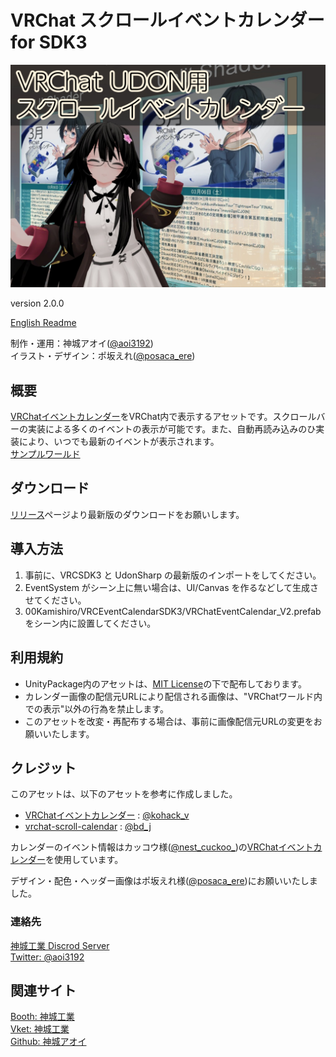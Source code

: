 # VRChat スクロールイベントカレンダー for SDK3
![HeaderImage](_Resources/Images/thumbs.jpg)

version 2.0.0  

[English Readme][00]

制作・運用：神城アオイ([@aoi3192][01])  
イラスト・デザイン：ポ坂えれ([@posaca_ere][02])  

## 概要
[VRChatイベントカレンダー][11]をVRChat内で表示するアセットです。スクロールバーの実装による多くのイベントの表示が可能です。また、自動再読み込みのひ実装により、いつでも最新のイベントが表示されます。  
[サンプルワールド][12]  

## ダウンロード
[リリース][21]ページより最新版のダウンロードをお願いします。  

## 導入方法
1. 事前に、VRCSDK3 と UdonSharp の最新版のインポートをしてください。
2. EventSystem がシーン上に無い場合は、UI/Canvas を作るなどして生成させてください。  
3. 00Kamishiro/VRCEventCalendarSDK3/VRChatEventCalendar_V2.prefab をシーン内に設置してください。  

## 利用規約
* UnityPackage内のアセットは、[MIT License][61]の下で配布しております。  
* カレンダー画像の配信元URLにより配信される画像は、"VRChatワールド内での表示"以外の行為を禁止します。  
* このアセットを改変・再配布する場合は、事前に画像配信元URLの変更をお願いいたします。  

## クレジット
このアセットは、以下のアセットを参考に作成しました。
* [VRChatイベントカレンダー][71] : [@kohack_v][72]  
* [vrchat-scroll-calendar][73] : [@bd_j][74]  
  
カレンダーのイベント情報はカッコウ様([@nest_cuckoo_][75])の[VRChatイベントカレンダー][76]を使用しています。  
  
デザイン・配色・ヘッダー画像はポ坂えれ様([@posaca_ere][77])にお願いいたしました。  

### 連絡先
[神城工業 Discrod Server][81]  
[Twitter: @aoi3192][82]  

## 関連サイト
[Booth: 神城工業][91]  
[Vket: 神城工業][92]  
[Github: 神城アオイ][93]  

[00]:EventCalendar-README_EN.md
[01]:https://twitter.com/aoi3192
[02]:https://twitter.com/posaca_ere
[11]:https://sites.google.com/view/vrchat-event
[12]:https://vrchat.com/home/world/wrld_7540f98a-df30-477f-8af3-2868ffec0863
[21]:https://github.com/AoiKamishiro/VRChatPrefabs/releases
[61]:LICENSE-MIT.txt
[71]:https://booth.pm/ja/items/1223535
[72]:https://twitter.com/kohack_v
[73]:https://github.com/bdunderscore/vrchat-scroll-calendar
[74]:https://twitter.com/bd_j
[75]:https://twitter.com/nest_cuckoo_
[76]:https://sites.google.com/view/vrchat-event
[77]:https://twitter.com/posaca_ere
[81]:https://discord.gg/NG3DxyYkCf
[82]:https://twitter.com/aoi3192
[91]:https://kamishirolab.booth.pm/
[92]:https://www.v-market.work/ec/shops/1810/detail/
[93]:https://github.com/AoiKamishiro
